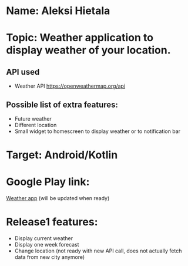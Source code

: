 # Name: Aleksi Hietala

# Topic: Weather application to display weather of your location.

## API used

- Weather API https://openweathermap.org/api

## Possible list of extra features:

- Future weather
- Different location
- Small widget to homescreen to display weather or to notification bar

# Target: Android/Kotlin

# Google Play link:

[Weather app](#) (will be updated when ready)

# Release1 features:

- Display current weather
- Display one week forecast
- Change location (not ready with new API call, does not actually fetch data from new city anymore)
